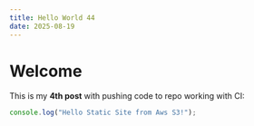 ```yaml
---
title: Hello World 44
date: 2025-08-19
---
```


# Welcome
This is my **4th post** with pushing code to repo working with CI:

```js
console.log("Hello Static Site from Aws S3!");
